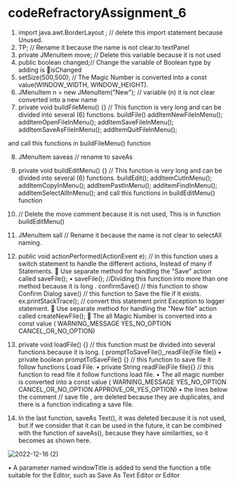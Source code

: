 # codeRefractoryAssignment_6

1.	import java.awt.BorderLayout ; // delete this import statement because Unused.
2.	TP;  //  Rename it because the name is not clear.to textPanel
3.	private JMenuItem move; // Delete this variable because it is not used
4.	public boolean changed;// Change the variable of Boolean type by adding is isChanged
5.	setSize(500,500); // The Magic Number is converted into a const value(WINDOW_WIDTH, WINDOW_HEIGHT).
6.	JMenuItem n = new JMenuItem("New"); // variable (n) it is not clear converted into a new name 
7.	private void buildFileMenu() {} // This function is very long and can be divided into several (6) functions. 
buildFile() 
addItemNewFileInMenu();
addItemOpenFileInMenu();
addItemSaveFileInMenu();
addItemSaveAsFileInMenu();
addItemQuitFileInMenu();

 and call this functions in buildFileMenu() function

8.	JMenuItem saveas // rename to saveAs
9.	private void buildEditMenu() {} // This function is very long and can be divided into several (6) functions.
buildEdit();
       addItemCutInMenu();
        addItemCopyInMenu();
        addItemPastInMenu();
        addItemFindInMenu();
        addItemSelectAllInMenu();
and call this functions in buildEditMenu() function

10.	// Delete the move comment because it is not used,  This is in function buildEditMenu()
11.	JMenuItem sall // Rename it because the name is not clear to selectAll naming.
12.	public void actionPerformed(ActionEvent e); // in this function uses a switch statement to handle the different actions, Instead of many if Statements. 
	Use separate method for handling the "Save" action called saveFile();
•	saveFile(); //Dividing this function into more than one method because it is long .
         confirmSave() // this function to show Confirm Dialog
          save() // this function to Save the file if it exists.
           ex.printStackTrace(); // convert this statement print Exception to logger statement.
	Use separate method for handling the "New file" action called createNewFile();
	The all Magic Number is converted into a const value ( 
WARNING_MESSAGE
YES_NO_OPTION
 CANCEL_OR_NO_OPTION)

13.	private void loadFile() {} //  this function must be divided into several functions because it is long. ( promptToSaveFile(),,readFile(File file))
•	private boolean promptToSaveFile() {} // this function to save file it follow functions Load File.
•	private String readFile(File file){} // this function to read file it follow functions load file.
•	The all magic number is converted into a const value ( 
                    WARNING_MESSAGE
                  YES_NO_OPTION
       CANCEL_OR_NO_OPTION
               APPROVE_OR_YES_OPTION)
•	the lines below the comment // save file , are deleted because they are duplicates, and there is a function indicating a save file.

14.	In the last function, saveAs Text(), it was deleted because it is not used, but if we consider that it can be used in the future, it can be combined with the function of saveAs(), because they have similarities, so it becomes as shown here.

![2022-12-16 (2)](https://user-images.githubusercontent.com/99614732/208093980-50a12ce8-8169-4bc3-ae8f-7bbfd5b626ab.png)

•	A parameter named windowTitle is added to send the function a title suitable for the Editor, such as Save As Text Editor or Editor
